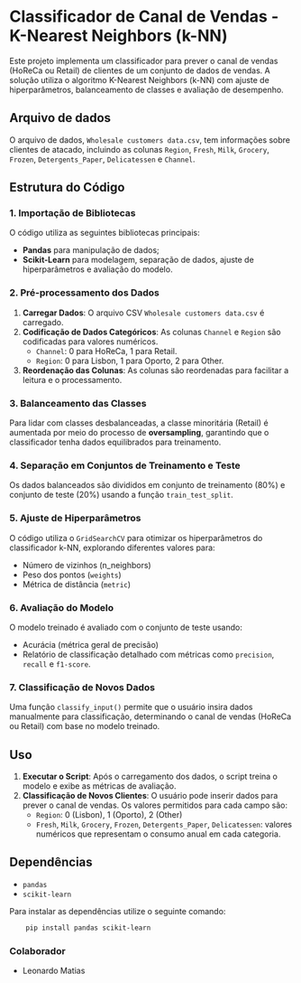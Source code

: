 # Classificador de Canal de Vendas - K-Nearest Neighbors (k-NN)

Este projeto implementa um classificador para prever o canal de vendas (HoReCa ou Retail) de clientes de um conjunto de dados de vendas. A solução utiliza o algoritmo K-Nearest Neighbors (k-NN) com ajuste de hiperparâmetros, balanceamento de classes e avaliação de desempenho.

## Arquivo de dados

O arquivo de dados, `Wholesale customers data.csv`, tem informações sobre clientes de atacado, incluindo as colunas `Region`, `Fresh`, `Milk`, `Grocery`, `Frozen`, `Detergents_Paper`, `Delicatessen` e `Channel`.

## Estrutura do Código

### 1. Importação de Bibliotecas

O código utiliza as seguintes bibliotecas principais:
- **Pandas** para manipulação de dados;
- **Scikit-Learn** para modelagem, separação de dados, ajuste de hiperparâmetros e avaliação do modelo.

### 2. Pré-processamento dos Dados

1. **Carregar Dados**: O arquivo CSV `Wholesale customers data.csv` é carregado.
2. **Codificação de Dados Categóricos**: As colunas `Channel` e `Region` são codificadas para valores numéricos.
   - `Channel`: 0 para HoReCa, 1 para Retail.
   - `Region`: 0 para Lisbon, 1 para Oporto, 2 para Other.
3. **Reordenação das Colunas**: As colunas são reordenadas para facilitar a leitura e o processamento.

### 3. Balanceamento das Classes

Para lidar com classes desbalanceadas, a classe minoritária (Retail) é aumentada por meio do processo de **oversampling**, garantindo que o classificador tenha dados equilibrados para treinamento.

### 4. Separação em Conjuntos de Treinamento e Teste

Os dados balanceados são divididos em conjunto de treinamento (80%) e conjunto de teste (20%) usando a função `train_test_split`.

### 5. Ajuste de Hiperparâmetros

O código utiliza o `GridSearchCV` para otimizar os hiperparâmetros do classificador k-NN, explorando diferentes valores para:
   - Número de vizinhos (n_neighbors)
   - Peso dos pontos (`weights`)
   - Métrica de distância (`metric`)

### 6. Avaliação do Modelo

O modelo treinado é avaliado com o conjunto de teste usando:
   - Acurácia (métrica geral de precisão)
   - Relatório de classificação detalhado com métricas como `precision`, `recall` e `f1-score`.

### 7. Classificação de Novos Dados

Uma função `classify_input()` permite que o usuário insira dados manualmente para classificação, determinando o canal de vendas (HoReCa ou Retail) com base no modelo treinado.

## Uso

1. **Executar o Script**: Após o carregamento dos dados, o script treina o modelo e exibe as métricas de avaliação.
2. **Classificação de Novos Clientes**: O usuário pode inserir dados para prever o canal de vendas. Os valores permitidos para cada campo são:
   - `Region`: 0 (Lisbon), 1 (Oporto), 2 (Other)
   - `Fresh`, `Milk`, `Grocery`, `Frozen`, `Detergents_Paper`, `Delicatessen`: valores numéricos que representam o consumo anual em cada categoria.

## Dependências

- `pandas`
- `scikit-learn`

Para instalar as dependências utilize o seguinte comando:
```bash
    pip install pandas scikit-learn
```

### Colaborador
- Leonardo Matias

